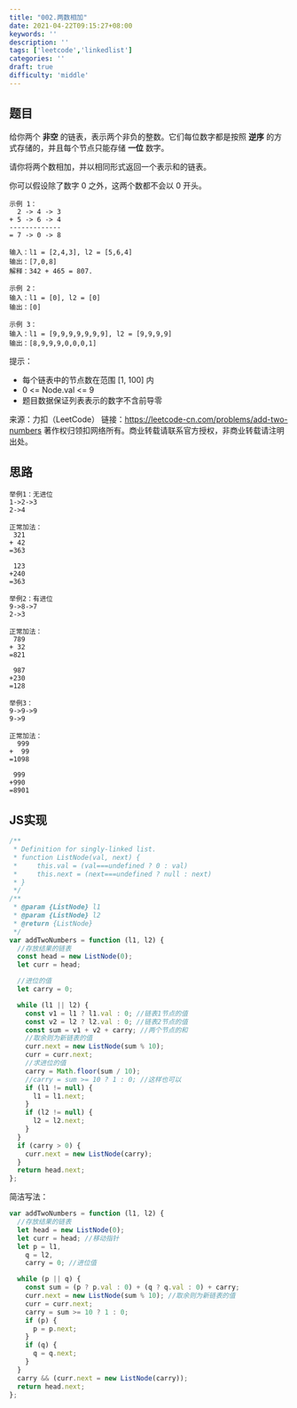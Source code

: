 ```yaml
---
title: "002.两数相加"
date: 2021-04-22T09:15:27+08:00
keywords: ''
description: ''
tags: ['leetcode','linkedlist']
categories: ''
draft: true
difficulty: 'middle'
---
```


## 题目

给你两个 **非空** 的链表，表示两个非负的整数。它们每位数字都是按照 **逆序** 的方式存储的，并且每个节点只能存储 **一位** 数字。

请你将两个数相加，并以相同形式返回一个表示和的链表。

你可以假设除了数字 0 之外，这两个数都不会以 0 开头。

```
示例 1：
  2 -> 4 -> 3
+ 5 -> 6 -> 4
-------------
= 7 -> 0 -> 8

输入：l1 = [2,4,3], l2 = [5,6,4]
输出：[7,0,8]
解释：342 + 465 = 807.

示例 2：
输入：l1 = [0], l2 = [0]
输出：[0]

示例 3：
输入：l1 = [9,9,9,9,9,9,9], l2 = [9,9,9,9]
输出：[8,9,9,9,0,0,0,1]
```

提示：

- 每个链表中的节点数在范围 [1, 100] 内
- 0 <= Node.val <= 9
- 题目数据保证列表表示的数字不含前导零

来源：力扣（LeetCode）
链接：https://leetcode-cn.com/problems/add-two-numbers
著作权归领扣网络所有。商业转载请联系官方授权，非商业转载请注明出处。


## 思路
 
```
举例1：无进位
1->2->3
2->4

正常加法：
 321
+ 42
=363

 123
+240
=363

举例2：有进位
9->8->7
2->3

正常加法：
 789
+ 32
=821 

 987
+230
=128

举例3：
9->9->9
9->9

正常加法：
  999
+  99
=1098 

 999
+990
=8901
```

## JS实现

```javascript
/**
 * Definition for singly-linked list.
 * function ListNode(val, next) {
 *     this.val = (val===undefined ? 0 : val)
 *     this.next = (next===undefined ? null : next)
 * }
 */
/**
 * @param {ListNode} l1
 * @param {ListNode} l2
 * @return {ListNode}
 */
var addTwoNumbers = function (l1, l2) {
  //存放结果的链表
  const head = new ListNode(0);
  let curr = head;

  //进位的值
  let carry = 0;

  while (l1 || l2) {
    const v1 = l1 ? l1.val : 0; //链表1节点的值
    const v2 = l2 ? l2.val : 0; //链表2节点的值
    const sum = v1 + v2 + carry; //两个节点的和
    //取余则为新链表的值
    curr.next = new ListNode(sum % 10);
    curr = curr.next;
    //求进位的值
    carry = Math.floor(sum / 10);
    //carry = sum >= 10 ? 1 : 0; //这样也可以
    if (l1 != null) {
      l1 = l1.next;
    }
    if (l2 != null) {
      l2 = l2.next;
    }
  }
  if (carry > 0) {
    curr.next = new ListNode(carry);
  }
  return head.next;
};
```

简洁写法：

```javascript
var addTwoNumbers = function (l1, l2) {
  //存放结果的链表
  let head = new ListNode(0);
  let curr = head; //移动指针
  let p = l1,
    q = l2,
    carry = 0; //进位值

  while (p || q) {
    const sum = (p ? p.val : 0) + (q ? q.val : 0) + carry;
    curr.next = new ListNode(sum % 10); //取余则为新链表的值
    curr = curr.next;
    carry = sum >= 10 ? 1 : 0;
    if (p) {
      p = p.next;
    }
    if (q) {
      q = q.next;
    }
  }
  carry && (curr.next = new ListNode(carry));
  return head.next;
};
```
